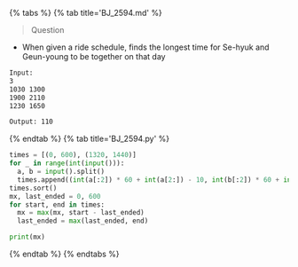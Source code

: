 {% tabs %}
{% tab title='BJ_2594.md' %}

> Question

* When given a ride schedule, finds the longest time for Se-hyuk and Geun-young to be together on that day

```txt
Input:
3
1030 1300
1900 2110
1230 1650

Output: 110
```

{% endtab %}
{% tab title='BJ_2594.py' %}

```py
times = [(0, 600), (1320, 1440)]
for _ in range(int(input())):
  a, b = input().split()
  times.append((int(a[:2]) * 60 + int(a[2:]) - 10, int(b[:2]) * 60 + int(b[2:]) + 10))
times.sort()
mx, last_ended = 0, 600
for start, end in times:
  mx = max(mx, start - last_ended)
  last_ended = max(last_ended, end)

print(mx)
```

{% endtab %}
{% endtabs %}
